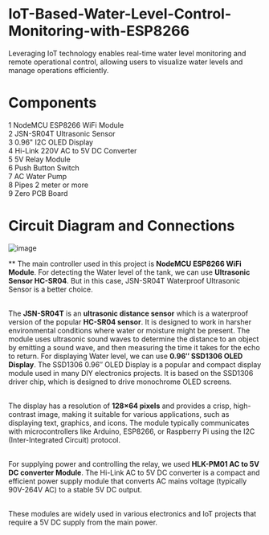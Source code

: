 # IoT-Based-Water-Level-Control-Monitoring-with-ESP8266
Leveraging IoT technology enables real-time water level monitoring and remote operational control, allowing users to visualize water levels and manage operations efficiently.


# Components	<br>
1	NodeMCU ESP8266 WiFi Module	 <br>
2	JSN-SR04T Ultrasonic Sensor <br>
3	0.96" I2C OLED Display	 <br>
4	Hi-Link 220V AC to 5V DC Converter	 <br>
5	5V Relay Module	 <br>
6	Push Button Switch	<br>
7	AC Water Pump	 <br>
8	Pipes 2 meter or more	 <br>
9	Zero PCB Board	<br>

# Circuit Diagram and Connections
![image](https://github.com/abhishektirkey/IoT-Based-Water-Level-Control-Monitoring-with-ESP8266/assets/93339541/90799b0e-d7b4-478f-9b53-9149f534059d)

**
The main controller used in this project is **NodeMCU ESP8266 WiFi Module**. For detecting the Water level of the tank, we can use **Ultrasonic Sensor HC-SR04**. But in this case, JSN-SR04T Waterproof Ultrasonic Sensor is a better choice. <br><br>

The **JSN-SR04T** is an **ultrasonic distance sensor** which is a waterproof version of the popular **HC-SR04 sensor**. It is designed to work in harsher environmental conditions where water or moisture might be present. The module uses ultrasonic sound waves to determine the distance to an object by emitting a sound wave, and then measuring the time it takes for the echo to return.
For displaying Water level, we can use **0.96″ SSD1306 OLED Display**. The SSD1306 0.96″ OLED Display is a popular and compact display module used in many DIY electronics projects. It is based on the SSD1306 driver chip, which is designed to drive monochrome OLED screens. <br><br>

The display has a resolution of **128×64 pixels** and provides a crisp, high-contrast image, making it suitable for various applications, such as displaying text, graphics, and icons. The module typically communicates with microcontrollers like Arduino, ESP8266, or Raspberry Pi using the I2C (Inter-Integrated Circuit) protocol. <br><br>

For supplying power and controlling the relay, we used **HLK-PM01 AC to 5V DC converter Module**. The Hi-Link AC to 5V DC converter is a compact and efficient power supply module that converts AC mains voltage (typically 90V-264V AC) to a stable 5V DC output. <br><br>

These modules are widely used in various electronics and IoT projects that require a 5V DC supply from the main power. <br><br>

